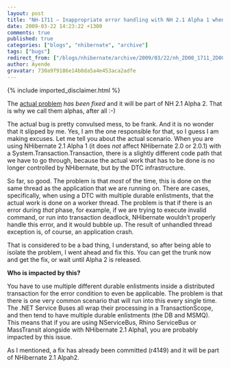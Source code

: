 ```yaml
---
layout: post
title: "NH-1711 – Inappropriate error handling with NH 2.1 Alpha 1 when distributed transaction fails can cause application crashes"
date: 2009-03-22 14:23:22 +1300
comments: true
published: true
categories: ["blogs", "nhibernate", "archive"]
tags: ["bugs"]
redirect_from: ["/blogs/nhibernate/archive/2009/03/22/nh_2D00_1711_2D00_ndash_2D00_inappropriate_2D00_error_2D00_handling_2D00_with_2D00_nh_2D00_2.1_2D00_alpha_2D00_1.aspx", "/blogs/nhibernate/archive/2009/03/22/nh_2d00_1711_2d00_ndash_2d00_inappropriate_2d00_error_2d00_handling_2d00_with_2d00_nh_2d00_2.1_2d00_alpha_2d00_1.aspx"]
author: Ayende
gravatar: 730a9f9186e14b8da5a4e453aca2adfe
---
```

{% include imported_disclaimer.html %}
<p>The <a href="http://nhjira.koah.net/browse/NH-1711">actual problem</a> <em>has been fixed</em> and it will be part of NH 2.1 Alpha 2. That is why we call them alphas, after all :-)</p>  <p>The actual bug is pretty convulsed mess, to be frank. And it is no wonder that it slipped by me. Yes, I am the one responsible for that, so I guess I am making excuses. Let me tell you about the actual scenario. When you are using NHibernate 2.1 Alpha 1 (it does <em>not</em> affect NHibernate 2.0 or 2.0.1) with a System.Transaction.Transaction, there is a slightly different code path that we have to go through, because the actual work that has to be done is no longer controlled by NHibernate, but by the DTC infrastructure.</p>  <p>So far, so good. The problem is that <em>most</em> of the time, this is done on the same thread as the application that we are running on. There are cases, specifically, when using a DTC with multiple durable enlistments, that the actual work is done on a worker thread. The problem is that if there is an error during <em>that</em> phase, for example, if we are trying to execute invalid command, or run into transaction deadlock, NHibernate wouldn’t properly handle this error, and it would bubble up. The result of unhandled thread exception is, of course, an application crash.</p>  <p>That is considered to be a bad thing, I understand, so after being able to isolate the problem, I went ahead and fix this. You can get the trunk now and get the fix, or wait until Alpha 2 is released.</p>  <p><strong>Who is impacted by this? </strong></p>  <p>You have to use multiple different durable enlistments inside a distributed transaction for the error condition to even be applicable. The problem is that there is one very common scenario that will run into this every single time. The .NET Service Buses all wrap their processing in a TransactionScope, and then tend to have multiple durable enlistments (the DB and MSMQ). This means that if you are using NServiceBus, Rhino ServiceBus or MassTransit alongside with NHibernate 2.1 Alpha1, you are probably impacted by this issue.</p>  <p>As I mentioned, a fix has already been committed (r4149) and it will be part of NHibernate 2.1 Alpah2.</p>
